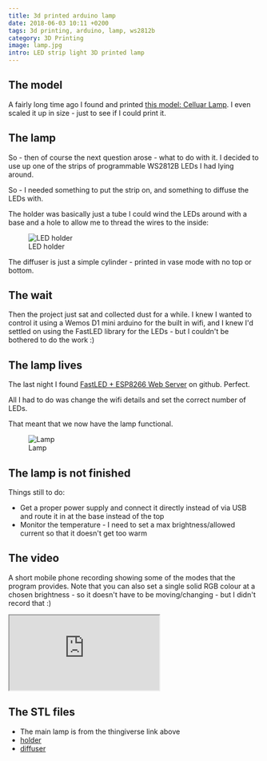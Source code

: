 ```yaml
---
title: 3d printed arduino lamp
date: 2018-06-03 10:11 +0200
tags: 3d printing, arduino, lamp, ws2812b
category: 3D Printing
image: lamp.jpg
intro: LED strip light 3D printed lamp
---
```


## The model

A fairly long time ago I found and printed [this model: Celluar Lamp](https://www.thingiverse.com/thing:19104). I even scaled it up in size - just to see if I could print it.

## The lamp

So - then of course the next question arose - what to do with it. I decided to use up one of the strips of programmable WS2812B LEDs I had lying around.

So - I needed something to put the strip on, and something to diffuse the LEDs with.

The holder was basically just a tube I could wind the LEDs around with a base and a hole to allow me to thread the wires to the inside:

<figure class="figure w-100 text-center">
    <img class="figure-img img-fluid rounded" src="/images/posts/2018/06/LedHolder.png" title="LED holder" alt="LED holder"/>
    <figcaption class="figure-caption">LED holder</figcaption>
</figure>

The diffuser is just a simple cylinder - printed in vase mode with no top or bottom.

## The wait

Then the project just sat and collected dust for a while. I knew I wanted to control it using a Wemos D1 mini arduino for the built in wifi, and I knew I'd settled on using the FastLED library for the LEDs - but I couldn't be bothered to do the work :)

## The lamp lives

The last night I found [FastLED + ESP8266 Web Server](https://github.com/jasoncoon/esp8266-fastled-webserver) on github. Perfect.

All I had to do was change the wifi details and set the correct number of LEDs.

That meant that we now have the lamp functional.

<figure class="figure w-100 text-center">
    <img class="figure-img img-fluid rounded" src="/images/posts/2018/06/lamp.jpg" title="Lamp" alt="Lamp"/>
    <figcaption class="figure-caption">Lamp</figcaption>
</figure>

## The lamp is not finished

Things still to do:

- Get a proper power supply and connect it directly instead of via USB and route it in at the base instead of the top
- Monitor the temperature - I need to set a max brightness/allowed current so that it doesn't get too warm

## The video

A short mobile phone recording showing some of the modes that the program provides. Note that you can also set a single solid RGB colour at a chosen brightness - so it doesn't have to be moving/changing - but I didn't record that :)

<div class="ratio ratio-16x9">
    <iframe src="https://www.youtube.com/embed/cDbYmUZQoEg" title="Lamp" allow="accelerometer; autoplay; clipboard-write; encrypted-media; gyroscope; picture-in-picture" allowfullscreen></iframe>
</div>

## The STL files

- The main lamp is from the thingiverse link above
- [holder](/images/posts/2018/06/LedHolder.stl)
- [diffuser](/images/posts/2018/06/Diffuser.stl)
